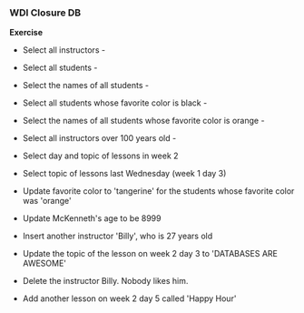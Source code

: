 ### WDI Closure DB

**Exercise**

* Select all instructors -
* Select all students -
* Select the names of all students -
* Select all students whose favorite color is black -
* Select the names of all students whose favorite color is orange -
* Select all instructors over 100 years old -
* Select day and topic of lessons in week 2
* Select topic of lessons last Wednesday (week 1 day 3)

* Update favorite color to 'tangerine' for the students whose favorite color was 'orange'
* Update McKenneth's age to be 8999
* Insert another instructor 'Billy', who is 27 years old
* Update the topic of the lesson on week 2 day 3 to 'DATABASES ARE AWESOME'
* Delete the instructor Billy. Nobody likes him.
* Add another lesson on week 2 day 5 called 'Happy Hour'
